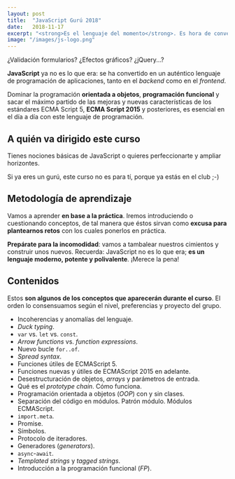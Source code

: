 ```yaml
---
layout: post
title:  "JavaScript Gurú 2018"
date:   2018-11-17
excerpt: "<strong>Es el lenguaje del momento</strong>. Es hora de convertirte en un auténtico gurú y <strong>desencadenar todo tu potencial.</strong>"
image: "/images/js-logo.png"
---
```


¿Validación formularios? ¿Efectos gráficos? ¿jQuery...?

**JavaScript** ya no es lo que era: se ha convertido en un auténtico lenguaje de programación de aplicaciones, tanto en el *backend* como en el *frontend*.

Dominar la programación **orientada a objetos**, **programación funcional** y sacar el máximo partido de las mejoras y nuevas características de los estándares ECMA Script 5, **ECMA Script 2015** y posteriores, es esencial en el día a día con este lenguaje de programación.

## A quién va dirigido este curso

Tienes nociones básicas de JavaScript o quieres perfeccionarte y ampliar horizontes.

Si ya eres un gurú, este curso no es para tí, porque ya estás en el club ;-)

## Metodología de aprendizaje

Vamos a aprender **en base a la práctica**. Iremos introduciendo o cuestionando conceptos, de tal manera que éstos sirvan como **excusa para plantearnos retos** con los cuales ponerlos en práctica. 

**Prepárate para la incomodidad**: vamos a tambalear nuestros cimientos y construir unos nuevos. Recuerda: JavaScript no es lo que era; **es un lenguaje moderno, potente y polivalente**. ¡Merece la pena!

## Contenidos

Estos **son algunos de los conceptos que aparecerán durante el curso**. El orden lo consensuamos según el nivel, preferencias y proyecto del grupo.

- Incoherencias y anomalías del lenguaje.
- *Duck typing*.
- `var` vs. `let` vs. `const`.
- *Arrow functions* vs. *function expressions*.
- Nuevo bucle `for..of`.
- *Spread syntax*.
- Funciones útiles de ECMAScript 5.
- Funciones nuevas y útiles de ECMAScript 2015 en adelante.
- Desestructuración de objetos, *arrays* y parámetros de entrada.
- Qué es el *prototype chain*. Cómo funciona.
- Programación orientada a objetos (*OOP*) con y sin clases.
- Separación del código en módulos. Patrón módulo. Módulos ECMAScript.
- `import.meta`.
- Promise. 
- Símbolos.
- Protocolo de iteradores.
- Generadores (*generators*).
- `async`-`await`.
- *Templated strings* y *tagged strings*.
- Introducción a la programación funcional (*FP*).